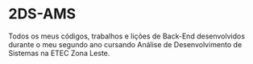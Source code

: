 # 2DS-AMS
Todos os meus códigos, trabalhos e lições de Back-End desenvolvidos durante o meu segundo ano cursando Análise de Desenvolvimento de Sistemas na ETEC Zona Leste.
